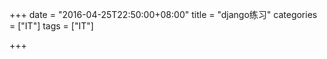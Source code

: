 +++
date = "2016-04-25T22:50:00+08:00"
title = "django练习"
categories = ["IT"]
tags = ["IT"]

+++

### 
